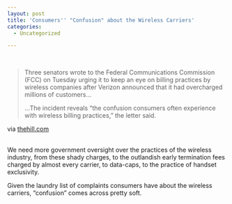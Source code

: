 ```yaml
---
layout: post
title: 'Consumers'' "Confusion" about the Wireless Carriers'
categories:
  - Uncategorized

---
```


<div class="posterous_bookmarklet_entry"><br /><blockquote class="posterous_medium_quote"><p>Three senators wrote to the Federal Communications Commission (FCC) on Tuesday urging it to keep an eye on billing practices by wireless companies after Verizon announced that it had overcharged millions of customers&#8230; </p><p>&#8230;The incident reveals &#8220;the confusion consumers often experience with wireless billing practices,&#8221; the letter said. </p></blockquote><div class="posterous_quote_citation">via <a href="http://thehill.com/blogs/hillicon-valley/technology/122625-senators-urge-fcc-to-keep-an-eye-on-wireless-industry">thehill.com</a></div><br /><p>We need more government oversight over the practices of the wireless industry, from these shady charges, to the outlandish early termination fees charged by almost every carrier, to data-caps, to the practice of handset exclusivity. <br /></p><p>Given the laundry list of complaints consumers have about the wireless carriers, &#8220;confusion&#8221; comes across pretty soft.</p></div><div class="blogger-post-footer"><img width="1" height="1" src="https://blogger.googleusercontent.com/tracker/8920950033468593796-6553975210853377613?l=openmobile.blogspot.com" alt="" /></div>
